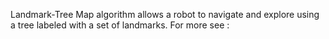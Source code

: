 Landmark-Tree Map algorithm allows a robot to navigate and explore using a tree labeled with a set of landmarks.
For more see : 
